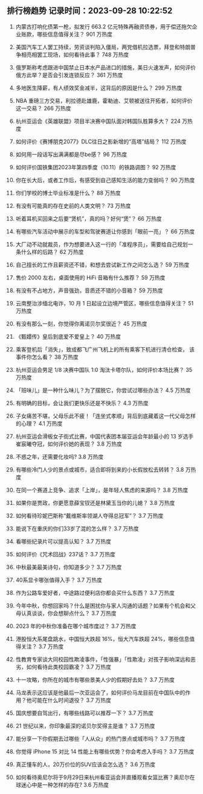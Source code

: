 
## 排行榜趋势 记录时间：2023-09-28 10:22:52
  
  1. 内蒙古打响化债第一枪，拟发行 663.2 亿元特殊再融资债券，用于偿还拖欠企业账款，哪些信息值得关注？ 901 万热度
    
  2. 美国汽车工人罢工持续，劳资谈判陷入僵局，两党借机拉选票，拜登和特朗普争相亮相罢工现场，如何看待此事？ 748 万热度
    
  3. 俄罗斯称考虑跟进中国禁止日本水产品进口的措施，美日火速发声，如何评价俄方此举？是否会引发连锁反应？ 361 万热度
    
  4. 多地医生降薪，有人绩效奖金减半，这背后的原因是什么？ 299 万热度
    
  5. NBA 重磅三方交易，利拉德赴雄鹿，霍勒迪、艾顿被送往开拓者，如何评价这一交易？ 266 万热度
    
  6. 杭州亚运会《英雄联盟》项目半决赛中国队面对韩国队胜算多大？ 224 万热度
    
  7. 如何评价《赛博朋克2077》DLC往日之影新增的“高塔”结局？ 112 万热度
    
  8. 如何用一段话写出满满都是尽be感？ 96 万热度
    
  9. 如何评价国铁集团2023年第四季度（10.11）的铁路调图？ 92 万热度
    
  10. 你在长大后，或者工作后，有感受到自己感知生活的能力变弱吗？ 90 万热度
    
  11. 你们学校的博士毕业标准是什么？ 88 万热度
    
  12. 有没有可能真的存在史前的人类文明？ 73 万热度
    
  13. 听着耳机买回来之后要“煲机”，真的吗？好何“煲”？ 66 万热度
    
  14. 有哪些汽车活动中展示的车型和驾驶赛道让你感到「眼前一亮」？ 66 万热度
    
  15. 大厂动不动就裁员，作为想要进入这一行的「准程序员」，需要给自己规划一条什么样的后路？ 62 万热度
    
  16. 自己擅长的工作且薪资还不错，和想去尝试新工作之间怎么选？ 59 万热度
    
  17. 售价 2000 左右，桌面使用的 HiFi 音箱有什么推荐？ 59 万热度
    
  18. 有没有不占地方，声音强劲，音质还不错的小音箱？ 59 万热度
    
  19. 云南整治涉缅北电诈，10 月 1 日起设立边境严管区，哪些信息值得关注？ 51 万热度
    
  20. 有没有那么一刻，你觉得你离诺贝尔奖很近？ 45 万热度
    
  21. 《甄嬛传》皇后到底爱不爱皇上？ 40 万热度
    
  22. 乘客登机后「消失」，致成都飞广州飞机上的所有乘客下机进行清仓检查， 该事件你怎么看？ 38 万热度
    
  23. 杭州亚运会男足 1/8 决赛中国队 1:0 淘汰卡塔尔队，如何评价本场比赛？ 35 万热度
    
  24. 「班味儿」是一种什么味儿？为了摆脱它，你尝试过哪些办法？ 4.5 万热度
    
  25. 有明确的目标，会让我们更快乐还是不快乐？ 4.3 万热度
    
  26. 子女痛苦不堪，父母乐此不疲！「连坐式孝顺」背后到底藏着这一代父母怎样的心理？ 4.1 万热度
    
  27. 杭州亚运会滑板女子街式比赛，中国代表团本届亚运会年龄最小的 13 岁选手崔宸曦夺冠，如何评价她的表现？ 3.8 万热度
    
  28. 不惑之年，还需要化妆吗? 3.8 万热度
    
  29. 有哪些冷门人少的景点或城市，适合即将到来的小长假放松去转转？ 3.8 万热度
    
  30. 在同一个赛道上竞争、追求「上岸」，是年轻人焦虑的来源吗？ 3.8 万热度
    
  31. 如果你是贾政，你更愿意薛宝钗还是林黛玉当你的儿媳？ 3.8 万热度
    
  32. 如何看待珍妮巴斯称“戴维斯率领湖人夺得总冠军”？ 3.7 万热度
    
  33. 能说下在重庆的你们33岁了混的怎么样？ 3.7 万热度
    
  34. 看哪些纪录片可以提高认知？ 3.7 万热度
    
  35. 如何评价《咒术回战》237话？ 3.7 万热度
    
  36. 中秋最美最美诗句，你知道多少？ 3.7 万热度
    
  37. 40系显卡哪张值得入手？ 3.7 万热度
    
  38. 作为公路车爱好者，中途路过便利店你都会买什么东西？ 3.7 万热度
    
  39. 今年中秋，你想回家吗？什么是困扰你与家人沟通的话题？如果有个机会和父母认真谈谈，你会想聊点什么？ 3.7 万热度
    
  40. 2023 年的中秋你准备在哪个城市度过？ 3.7 万热度
    
  41. 港股恒大系尾盘跳水，中国恒大跌超 16%，恒大汽车跌超 24%，哪些信息值得关注？ 3.7 万热度
    
  42. 性教育专家谈大同校园性欺凌事件，「性强暴」「性欺凌」对孩子影响深远和恶劣，如何看待此类校园霸凌？ 3.7 万热度
    
  43. 十一攻略，你所在的城市有哪些景美人少的假期好去处？ 3.7 万热度
    
  44. 马龙表示这应该是他最后一次亚运会了，如何评价马龙目前在中国队中的作用？他可能在什么时间退役？ 3.7 万热度
    
  45. 国庆想要自驾出行，有哪些线路可以推荐一下？ 3.7 万热度
    
  46. 21 世纪以来，你印象最深的诺贝尔奖得主是谁？ 3.7 万热度
    
  47. 能分享一下你假期去过哪些「人从众」的热门景点或城市吗？ 3.7 万热度
    
  48. 你觉得 iPhone 15 对比 14 性能上有哪些优势？你会考虑入手吗？ 3.7 万热度
    
  49. 真正懂车的人，20万价位的SUV应该会怎么选？ 3.6 万热度
    
  50. 如何看待奥尼尔将于9月29日来杭州看亚运会并直播观看女篮比赛？奥尼尔在球迷心中是一种怎样的存在? 3.6 万热度
    